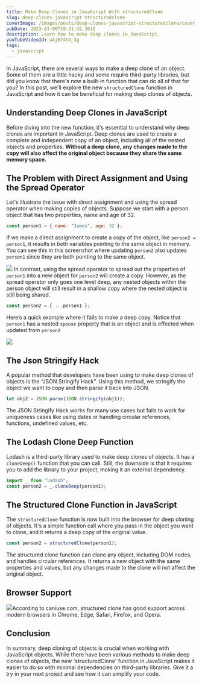 ```yaml
---
title: Make Deep Clones in JavaScript With structuredClone
slug: deep-clones-javascript-structuredclone
coverImage: /images/posts/deep-clones-javascript-structuredclone/cover.jpg
pubDate: 2023-03-06T19:31:32.361Z
description: Learn how to make deep clones in JavaScript.
youTubeVideoId: wAj074hO_3g
tags:
  - javascript
---
```


In JavaScript, there are several ways to make a deep clone of an object. Some of them are a little hacky and some require third-party libraries, but did you know that there's now a built-in function that can do all of that for you? In this post, we'll explore the new `structuredClone` function in JavaScript and how it can be beneficial for making deep clones of objects.

## Understanding Deep Clones in JavaScript

Before diving into the new function, it's essential to understand why deep clones are important in JavaScript. Deep clones are used to create a complete and independent copy of an object, including all of the nested objects and properties. **Without a deep clone, any changes made to the copy will also affect the original object because they share the same memory space.**

## The Problem with Direct Assignment and Using the Spread Operator

Let's illustrate the issue with direct assignment and using the spread operator when making copies of objects. Suppose we start with a person object that has two properties, name and age of 32.

```javascript
const person1 = { name: "James", age: 32 };
```

If we make a direct assignment to create a copy of the object, like `person2 = person1`, it results in both variables pointing to the same object in memory. You can see this in this screenshot where updating `person2` also updates `person1` since they are both pointing to the same object.

![](/images/posts/deep-clones-javascript-structuredclone/1.jpeg) In contrast, using the spread operator to spread out the properties of `person1` into a new object for `person2` will create a copy. However, as the spread operator only goes one level deep, any nested objects within the person object will still result in a shallow copy where the nested object is still being shared.

```javascript
const person2 = { ...person1 };
```

Here’s a quick example where it fails to make a deep copy. Notice that `person1` has a nested `spouse` property that is an object and is effected when updated from `person2`

![](/images/posts/deep-clones-javascript-structuredclone/1.jpeg)

## The Json Stringify Hack

A popular method that developers have been using to make deep clones of objects is the “JSON Stringify Hack”. Using this method, we stringify the object we want to copy and then parse it back into JSON.

```javascript
let obj2 = JSON.parse(JSON.stringify(obj1));
```

The JSON Stringify Hack works for many use cases but fails to work for uniqueness cases like using dates or handling circular references, functions, undefined values, etc.

## The Lodash Clone Deep Function

Lodash is a third-party library used to make deep clones of objects. It has a `cloneDeep()` function that you can call. Still, the downside is that it requires you to add the library to your project, making it an external dependency.

```javascript
import _ from "lodash";
const person2 = _.cloneDeep(person1);
```

## The Structured Clone Function in JavaScript

The `structuredClone` function is now built into the browser for deep cloning of objects. It's a simple function call where you pass in the object you want to clone, and it returns a deep copy of the original value.

```javascript
const person2 = structuredClone(person1);
```

The structured clone function can clone any object, including DOM nodes, and handles circular references. It returns a new object with the same properties and values, but any changes made to the clone will not affect the original object.

## Browser Support

![](https://cdn.videotapit.com/qtXU9lWoHrFMJ8LBuh2j-321.45.png)According to caniuse.com, structured clone has good support across modern browsers in Chrome, Edge, Safari, Firefox, and Opera.

## Conclusion

In summary, deep cloning of objects is crucial when working with JavaScript objects. While there have been various methods to make deep clones of objects, the new 'structuredClone' function in JavaScript makes it easier to do so with minimal dependencies on third-party libraries. Give it a try in your next project and see how it can simplify your code.
